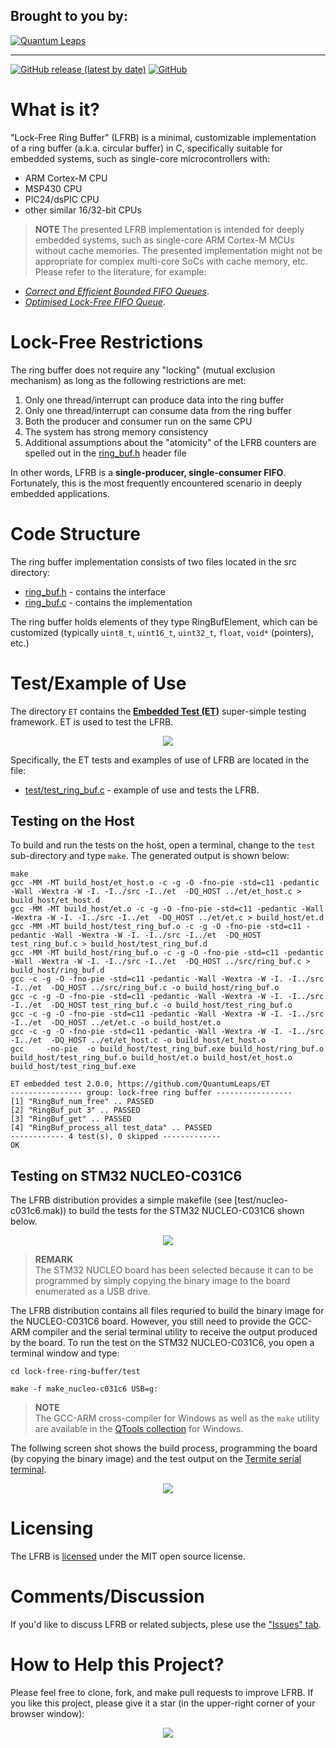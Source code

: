 ## Brought to you by:
[![Quantum Leaps](https://www.state-machine.com/attachments/logo_ql_400.png)](https://www.state-machine.com)
<hr>

[![GitHub release (latest by date)](https://img.shields.io/github/v/release/QuantumLeaps/lock-free-ring-buffer)](https://github.com/QuantumLeaps/lock-free-ring-buffer/releases/latest)
[![GitHub](https://img.shields.io/github/license/QuantumLeaps/lock-free-ring-buffer)](https://github.com/QuantumLeaps/lock-free-ring-buffer/blob/master/LICENSE)

# What is it?
"Lock-Free Ring Buffer" (LFRB) is a minimal, customizable implementation
of a ring buffer (a.k.a. circular buffer) in C, specifically suitable
for embedded systems, such as single-core microcontrollers with:
- ARM Cortex-M CPU
- MSP430 CPU
- PIC24/dsPIC CPU
- other similar 16/32-bit CPUs

> **NOTE** The presented LFRB implementation is intended for deeply embedded
systems, such as single-core ARM Cortex-M MCUs without cache memories.
The presented implementation might not be appropriate for complex multi-core
SoCs with cache memory, etc. Please refer to the literature, for example:
- [<i>Correct and Efficient Bounded FIFO Queues</i>](lit/RR-8365.pdf).
- [<i>Optimised Lock-Free FIFO Queue</i>](lit/Optimised_lock_free_FIFO_queue.pdf).

# Lock-Free Restrictions
The ring buffer does not require any "locking" (mutual exclusion
mechanism) as long as the following restrictions are met:

1. Only one thread/interrupt can produce data into the ring buffer
2. Only one thread/interrupt can consume data from the ring buffer
3. Both the producer and consumer run on the same CPU
4. The system has strong memory consistency
5. Additional assumptions about the "atomicity" of the LFRB counters
are spelled out in the [ring_buf.h](src/ring_buf.h) header file

In other words, LFRB is a **single-producer, single-consumer FIFO**.
Fortunately, this is the most frequently encountered scenario in deeply
embedded applications.

# Code Structure
The ring buffer implementation consists of two files located in the
src directory:

- [ring_buf.h](src/ring_buf.h)  - contains the interface
- [ring_buf.c](src/ring_buf.c)  - contains the implementation

The ring buffer holds elements of they type RingBufElement, which
can be customized (typically `uint8_t`, `uint16_t`, `uint32_t`, `float`,
`void*` (pointers), etc.)


# Test/Example of Use
The directory `ET` contains the
[<b>Embedded Test (ET)</b>](https://github.com/QuantumLeaps/Embedded-Test)
super-simple testing framework. ET is used to test the LFRB.

<p align="center">
<a title="ET on GitHub" href="https://github.com/QuantumLeaps/Embedded-Test"><img src="img/logo_et-chip.png"/></a>
</p>

Specifically, the ET tests and examples of use of LFRB are located in the file:

- [test/test_ring_buf.c](test/test_ring_buf.c) - example of use and tests the LFRB.

## Testing on the Host
To build and run the tests on the host, open a terminal, change to the `test`
sub-directory and type `make`. The generated output is shown below:

```
make
gcc -MM -MT build_host/et_host.o -c -g -O -fno-pie -std=c11 -pedantic -Wall -Wextra -W -I. -I../src -I../et  -DQ_HOST ../et/et_host.c > build_host/et_host.d
gcc -MM -MT build_host/et.o -c -g -O -fno-pie -std=c11 -pedantic -Wall -Wextra -W -I. -I../src -I../et  -DQ_HOST ../et/et.c > build_host/et.d
gcc -MM -MT build_host/test_ring_buf.o -c -g -O -fno-pie -std=c11 -pedantic -Wall -Wextra -W -I. -I../src -I../et  -DQ_HOST test_ring_buf.c > build_host/test_ring_buf.d
gcc -MM -MT build_host/ring_buf.o -c -g -O -fno-pie -std=c11 -pedantic -Wall -Wextra -W -I. -I../src -I../et  -DQ_HOST ../src/ring_buf.c > build_host/ring_buf.d
gcc -c -g -O -fno-pie -std=c11 -pedantic -Wall -Wextra -W -I. -I../src -I../et  -DQ_HOST ../src/ring_buf.c -o build_host/ring_buf.o
gcc -c -g -O -fno-pie -std=c11 -pedantic -Wall -Wextra -W -I. -I../src -I../et  -DQ_HOST test_ring_buf.c -o build_host/test_ring_buf.o
gcc -c -g -O -fno-pie -std=c11 -pedantic -Wall -Wextra -W -I. -I../src -I../et  -DQ_HOST ../et/et.c -o build_host/et.o
gcc -c -g -O -fno-pie -std=c11 -pedantic -Wall -Wextra -W -I. -I../src -I../et  -DQ_HOST ../et/et_host.c -o build_host/et_host.o
gcc     -no-pie  -o build_host/test_ring_buf.exe build_host/ring_buf.o build_host/test_ring_buf.o build_host/et.o build_host/et_host.o
build_host/test_ring_buf.exe

ET embedded test 2.0.0, https://github.com/QuantumLeaps/ET
---------------- group: lock-free ring buffer -----------------
[1] "RingBuf_num_free" .. PASSED
[2] "RingBuf_put 3" .. PASSED
[3] "RingBuf_get" .. PASSED
[4] "RingBuf_process_all test_data" .. PASSED
------------ 4 test(s), 0 skipped -------------
OK
```

## Testing on STM32 NUCLEO-C031C6
The LFRB distribution provides a simple makefile (see [test/nucleo-c031c6.mak)) to build the tests for the STM32 NUCLEO-C031C6 shown below.

<p align="center"><img src="img/stm32-nucleo-c031c6.webp"/></p>

> **REMARK**<br>
The STM32 NUCLEO board has been selected because it can to be programmed by simply copying the binary image to the board enumerated as a USB drive.

The LFRB distribution contains all files requried to build the binary image for the NUCLEO-C031C6 board. However, you still need to provide the GCC-ARM compiler and the serial terminal utility to receive the output produced by the board. To run the test on the STM32 NUCLEO-C031C6, you open a terminal window and type:

```
cd lock-free-ring-buffer/test

make -f make_nucleo-c031c6 USB=g:
```

> **NOTE**<br>
The GCC-ARM cross-compiler for Windows as well as the `make` utility are available in the [QTools collection](https://github.com/QuantumLeaps/qtools) for Windows.

The follwing screen shot shows the build process, programming the board (by copying the binary image) and the test output on the [Termite serial terminal](https://www.compuphase.com/software_termite.htm).

<p align="center"><img src="img/nucleo-test.png"/></p>


# Licensing
The LFRB is [licensed](LICENSE) under the MIT open source license.


# Comments/Discussion
If you'd like to discuss LFRB or related subjects, plese use the
["Issues" tab](https://github.com/QuantumLeaps/lock-free-ring-buffer/issues).

# How to Help this Project?
Please feel free to clone, fork, and make pull requests to improve LFRB.
If you like this project, please give it a star
(in the upper-right corner of your browser window):

<p align="center"><img src="img/github-star.jpg"/></p>
